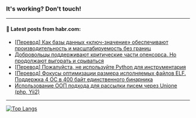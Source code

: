 ### It's working? Don't touch!

---
<!--
#### 🛠️ Technical stack:

![C++](https://img.shields.io/badge/C++-informational?logo=c%2B%2B&style=flat&logoColor=white&color=9C033A)
![Java](https://img.shields.io/badge/Java-informational?logo=java&style=flat&logoColor=white&color=007396)
![Kotlin](https://img.shields.io/badge/Kotlin-informational?logo=Kotlin&style=flat&logoColor=white&color=0095D5)
![JS](https://img.shields.io/badge/JS-informational?logo=javaScript&style=flat&logoColor=black&color=F7Df1E) <br>
![HTML5](https://img.shields.io/badge/HTML5-informational?logo=html5&style=flat&logoColor=white&color=E34F26)
![CSS3](https://img.shields.io/badge/CSS3-informational?logo=css3&style=flat&logoColor=white&color=157286)
![Sass](https://img.shields.io/badge/Saas-informational?logo=sass&style=flat&logoColor=white&color=hotpink)
![PHP](https://img.shields.io/badge/PHP-informational?logo=php&style=flat&logoColor=white&color=777BB4) <br>
![WebPAck](https://img.shields.io/badge/WebPack-informational?logo=webPack&style=flat&logoColor=white&color=FF6F00)
![Bootstrap](https://img.shields.io/badge/Bootstrap-informational?logo=Bootstrap&style=flat&logoColor=white&color=7952B3)
![MySQL](https://img.shields.io/badge/MySQL-informational?logo=MySQL&style=flat&logoColor=white&color=00f) <br>
![NodeJS](https://img.shields.io/badge/NodeJS-informational?logo=node.js&style=flat&logoColor=white&color=43853D)
![Spring](https://img.shields.io/badge/Spring-informational?logo=Spring&style=flat&logoColor=white&color=0A9EDC)
![Angular](https://img.shields.io/badge/Vue-informational?logo=vue.js&style=flat&logoColor=white&color=red)
![Git](https://img.shields.io/badge/Git-informational?logo=git&style=flat&logoColor=white&color=darkorange)

___
-->

#### 💬 Latest posts from habr.com:

<!-- BLOG-POST-LIST:START -->
- [[Перевод] Как базы данных «ключ-значение» обеспечивают производительность и масштабируемость без границ](https://habr.com/ru/post/685402/?utm_source=habrahabr&utm_medium=rss&utm_campaign=685402)
- [Добровольцы поддерживают критические части опенсорса. Но продолжают выгорать и срываться](https://habr.com/ru/post/687176/?utm_source=habrahabr&utm_medium=rss&utm_campaign=687176)
- [[Перевод] Пожалуйста, не используйте Python для инструментария](https://habr.com/ru/post/688108/?utm_source=habrahabr&utm_medium=rss&utm_campaign=688108)
- [[Перевод] Фокусы оптимизации размера исполняемых файлов ELF. Поддержка 4 ОС в 400 байт единственного бинарника](https://habr.com/ru/post/688078/?utm_source=habrahabr&utm_medium=rss&utm_campaign=688078)
- [Использование ООП подхода для рассылки писем через Unione &lpar;php, Yii2&rpar;](https://habr.com/ru/post/688090/?utm_source=habrahabr&utm_medium=rss&utm_campaign=688090)
<!-- BLOG-POST-LIST:END -->

---

[![Top Langs](https://github-readme-stats.vercel.app/api/top-langs/?username=zloylis&layout=compact&hide_border=true&theme=dracula)](https://github.com/zloylis)
